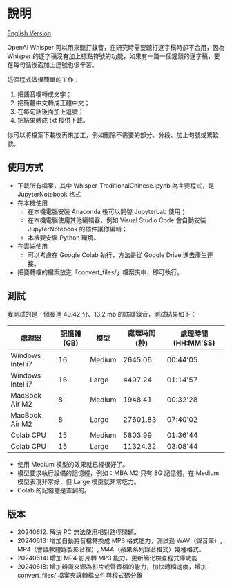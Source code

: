 # 說明
[English Version](README.md)

OpenAI Whisper 可以用來聽打錄音，在研究時需要聽打逐字稿時卻不合用，因為 Whisper 的逐字稿沒有加上標點符號的功能，如果有一篇一個鐘頭的逐字稿，要在每句話後面加上逗號也很辛苦。

這個程式做很簡單的工作：
1. 把語音檔轉成文字；
2. 把簡體中文轉成正體中文；
3. 在每句話後面加上逗號；
4. 把結果轉成 txt 檔供下載。

你可以將檔案下載後再來加工，例如刪除不需要的部分、分段、加上句號或驚歎號。

## 使用方式
* 下載所有檔案，其中 Whisper_TraditionalChinese.ipynb 為主要程式，是 JupyterNotebook 格式
* 在本機使用
  * 在本機電腦安裝 Anaconda 後可以開啓 JupyterLab 使用；
  * 在本機電腦使用其他編輯器，例如 Visual Studio Code 會自動安裝 JupyterNotebook 的插件讓你編輯；
  * 本機要安裝 Python 環境。
* 在雲端使用
  * 可以考慮在 Google Colab 執行，方法是從 Google Drive 進去產生連接。
* 把要轉檔的檔案放進「convert_files/」檔案夾中，即可執行。
 
## 測試
我測試的是一個長達 40.42 分、13.2 mb 的訪談錄音，測試結果如下：

| 處理器        | 記憶體 (GB)  | 模型    | 處理時間 (秒)  | 處理時間 (HH:MM'SS) |
|--------------|-------------|--------|--------------|-------------------|
| Windows Intel i7   | 16          | Medium | 2645.06      | 00:44'05          |
| Windows Intel i7   | 16          | Large  | 4497.24      | 01:14'57          |
| MacBook Air M2       | 8           | Medium | 1948.41      | 00:32'28          |
| MacBook Air M2       | 8           | Large  | 27601.83     | 07:40'02          |
| Colab CPU    | 15          | Medium  | 5803.99     | 01:36'44          |
| Colab CPU    | 15          | Large  | 11324.32     | 03:08'44          |

* 使用 Medium 模型的效果就已經很好了。
* 模型要求執行設備的記憶體，例如：MBA M2 只有 8G 記憶體，在 Medium 模型表現非常好，但 Large 模型就非常吃力。
* Colab 的記憶體是查到的。

## 版本
* 20240612: 解決 PC 無法使用相對路徑問題。
* 20240613: 增加自動將音檔轉換成 MP3 格式能力，測試過 WAV（錄音筆）, MP4（會議軟體錄製影音檔）, M4A（蘋果系列錄音格式）幾種格式。
* 20240614: 增加 MP4 影片轉 MP3 能力，更新簡化檢查程式庫功能
* 20240618: 增加辨識來源為影片或聲音檔的能力，加快轉檔速度，增加 convert_files/ 檔案夾讓轉檔文件與程式碼分離